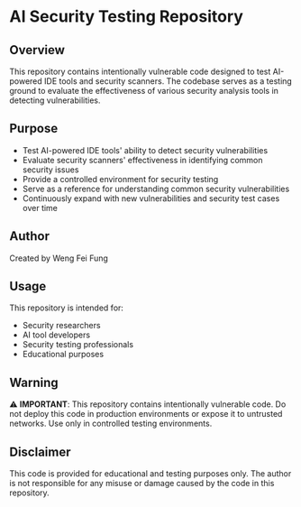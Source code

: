 # AI Security Testing Repository

## Overview
This repository contains intentionally vulnerable code designed to test AI-powered IDE tools and security scanners. The codebase serves as a testing ground to evaluate the effectiveness of various security analysis tools in detecting vulnerabilities.

## Purpose
- Test AI-powered IDE tools' ability to detect security vulnerabilities
- Evaluate security scanners' effectiveness in identifying common security issues
- Provide a controlled environment for security testing
- Serve as a reference for understanding common security vulnerabilities
- Continuously expand with new vulnerabilities and security test cases over time

## Author
Created by Weng Fei Fung

## Usage
This repository is intended for:
- Security researchers
- AI tool developers
- Security testing professionals
- Educational purposes

## Warning
⚠️ **IMPORTANT**: This repository contains intentionally vulnerable code. Do not deploy this code in production environments or expose it to untrusted networks. Use only in controlled testing environments.

## Disclaimer
This code is provided for educational and testing purposes only. The author is not responsible for any misuse or damage caused by the code in this repository.
